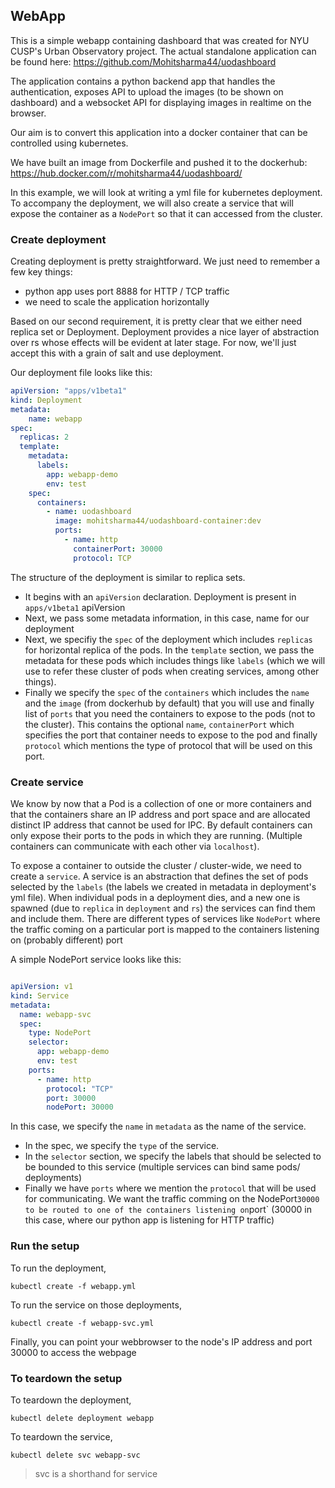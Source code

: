 ## WebApp

This is a simple webapp containing dashboard that was created for NYU CUSP's
Urban Observatory project. The actual standalone application can be found here:
https://github.com/Mohitsharma44/uodashboard

The application contains a python backend app that handles the authentication,
exposes API to upload the images (to be shown on dashboard) and a websocket API
for displaying images in realtime on the browser.

Our aim is to convert this application into a docker container that can be
controlled using kubernetes.

We have built an image from Dockerfile and pushed it to the dockerhub:
https://hub.docker.com/r/mohitsharma44/uodashboard/

In this example, we will look at writing a yml file for kubernetes deployment.
To accompany the deployment, we will also create a service that will expose
the container as a `NodePort` so that it can accessed from the cluster.

### Create deployment

Creating deployment is pretty straightforward. We just need to remember a few key things:
- python app uses port 8888 for HTTP / TCP traffic
- we need to scale the application horizontally

Based on our second requirement, it is pretty clear that we either need replica
set or Deployment. Deployment provides a nice layer of abstraction over rs whose
effects will be evident at later stage. For now, we'll just accept this with a
grain of salt and use deployment.

Our deployment file looks like this:

``` yaml
apiVersion: "apps/v1beta1"
kind: Deployment
metadata:
    name: webapp
spec:
  replicas: 2
  template:
    metadata:
      labels:
        app: webapp-demo
        env: test
    spec:
      containers:
        - name: uodashboard
          image: mohitsharma44/uodashboard-container:dev
          ports:
            - name: http
              containerPort: 30000
              protocol: TCP
```

The structure of the deployment is similar to replica sets.
- It begins with an `apiVersion`
declaration. Deployment is present in `apps/v1beta1` apiVersion
- Next, we pass some metadata information, in this case, name for our deployment
- Next, we specifiy the `spec` of the deployment which includes `replicas` for
horizontal replica of the pods. In the `template` section, we pass the metadata
for these pods which includes things like `labels` (which we will use to refer
these cluster of pods when creating services, among other things).
- Finally we specify the `spec` of the `containers` which includes the `name` and
the `image` (from dockerhub by default) that you will use and finally list of `ports`
that you need the containers to expose to the pods (not to the cluster). This
contains the optional `name`, `containerPort` which specifies the port that container
needs to expose to the pod and finally `protocol` which mentions the type of
protocol that will be used on this port.

### Create service

We know by now that a Pod is a collection of one or more containers and that the
containers share an IP address and port space and are allocated distinct IP address
that cannot be used for IPC. By default containers can only
expose their ports to the pods in which they are running.
(Multiple containers can communicate with each other via `localhost`).

To expose a container to outside the cluster / cluster-wide, we need to create
a `service`. A service is an abstraction that defines the set of pods selected by
the `labels` (the labels we created in metadata in deployment's yml file). When
individual pods in a deployment dies, and a new one is spawned (due to `replica`
in `deployment` and `rs`) the services can find them and include them. There are
different types of services like `NodePort` where the traffic coming on a
particular port is mapped to the containers listening on (probably different) port

A simple NodePort service looks like this:

``` yaml

apiVersion: v1
kind: Service
metadata:
  name: webapp-svc
  spec:
    type: NodePort
    selector:
      app: webapp-demo
      env: test
    ports:
      - name: http
        protocol: "TCP"
        port: 30000
        nodePort: 30000

```

In this case, we specify the `name` in `metadata` as the name of the service.
- In the spec, we specify the `type` of the service.
- In the `selector` section, we specify the labels that should be selected to
be bounded to this service (multiple services can bind same pods/ deployments)
- Finally we have `ports` where we mention the `protocol` that will be used for
communicating. We want the traffic comming on the NodePort` 30000 to be routed
to one of the containers listening on `port` (30000 in this case, where our
python app is listening for HTTP traffic)


### Run the setup

To run the deployment,

``` shell
kubectl create -f webapp.yml
```

To run the service on those deployments,

``` shell
kubectl create -f webapp-svc.yml
```

Finally, you can point your webbrowser to the node's IP address and port 30000
to access the webpage

### To teardown the setup

To teardown the deployment,

``` shell
kubectl delete deployment webapp
```

To teardown the service,

``` shell
kubectl delete svc webapp-svc
```

> svc is a shorthand for service

